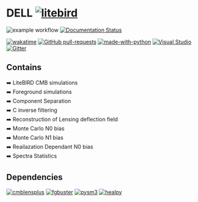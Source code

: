 # DELL [![litebird](https://img.shields.io/static/v1?label=submodule%20of&message=LiteBIRD-Lensing&color=blue)](https://github.com/litebird/LiteBIRD-lensing)

![example workflow](https://github.com/antolonappan/dell/actions/workflows/update.yml/badge.svg)
[![Documentation Status](https://readthedocs.org/projects/dell/badge/?version=latest)](https://dell.readthedocs.io/en/latest/?badge=latest)

[![wakatime](https://wakatime.com/badge/github/antolonappan/dell.svg)](https://wakatime.com/badge/github/antolonappan/dell)
[![GitHub pull-requests](https://img.shields.io/github/issues-pr/antolonappan/dell.svg)](https://GitHub.com/antolonappan/dell/pull/)
[![made-with-python](https://img.shields.io/badge/Made%20with-Python-1f425f.svg)](https://www.python.org/)
[![Visual Studio](https://img.shields.io/badge/Made%20in-VScode-orange)](https://code.visualstudio.com)
[![Gitter](https://badges.gitter.im/LBdell/community.svg)](https://gitter.im/LBdell/community?utm_source=badge&utm_medium=badge&utm_campaign=pr-badge)

## Contains

:arrow_right: LiteBIRD CMB simulations <br />
:arrow_right: Foreground simulations <br />
:arrow_right: Component Separation <br />
:arrow_right: C inverse filtering <br />
:arrow_right: Reconstruction of Lensing deflection field <br />
:arrow_right: Monte Carlo N0 bias <br />
:arrow_right: Monte Carlo N1 bias <br />
:arrow_right: Reailazation Dependant N0 bias <br />
:arrow_right: Spectra Statistics <br />


## Dependencies
[![cmblensplus](https://img.shields.io/badge/-cmblensplus-blue)](https://github.com/toshiyan/cmblensplus)
[![fgbuster](https://img.shields.io/badge/-FGBuster-brightgreen)](https://github.com/fgbuster/fgbuster)
[![pysm3](https://img.shields.io/badge/-pysm3-yellow)](https://github.com/galsci/pysm)
[![healpy](https://img.shields.io/badge/-healpy-orange)](https://github.com/healpy/healpy)
